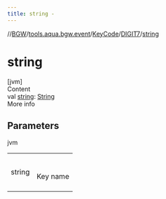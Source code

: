 ```yaml
---
title: string -
---
```

//[BGW](../../../../index.md)/[tools.aqua.bgw.event](../../index.md)/[KeyCode](../index.md)/[DIGIT7](index.md)/[string](string.md)



# string  
[jvm]  
Content  
val [string](string.md): [String](https://kotlinlang.org/api/latest/jvm/stdlib/kotlin/-string/index.html)  
More info  


## Parameters  
  
jvm  
  
| | |
|---|---|
| <a name="tools.aqua.bgw.event/KeyCode.DIGIT7/string/#/PointingToDeclaration/"></a>string| <a name="tools.aqua.bgw.event/KeyCode.DIGIT7/string/#/PointingToDeclaration/"></a><br><br>Key name<br><br>|
  
  



